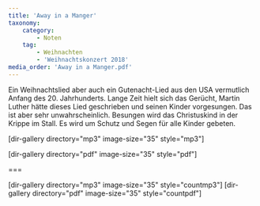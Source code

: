 ```yaml
---
title: 'Away in a Manger'
taxonomy:
    category:
        - Noten
    tag:
        - Weihnachten
        - 'Weihnachtskonzert 2018'
media_order: 'Away in a Manger.pdf'
---
```


Ein Weihnachtslied aber auch ein Gutenacht-Lied  aus den USA vermutlich Anfang des 20. Jahrhunderts. 
Lange Zeit hielt sich das Gerücht, Martin Luther hätte dieses Lied geschrieben und seinen Kinder vorgesungen. Das ist aber sehr unwahrscheinlich.
Besungen wird das Christuskind in der Krippe im Stall. Es wird um Schutz und Segen für alle Kinder gebeten.


[dir-gallery directory="mp3" image-size="35" style="mp3"]

[dir-gallery directory="pdf" image-size="35" style="pdf"]

===

[dir-gallery directory="mp3" image-size="35" style="countmp3"]
[dir-gallery directory="pdf" image-size="35" style="countpdf"]